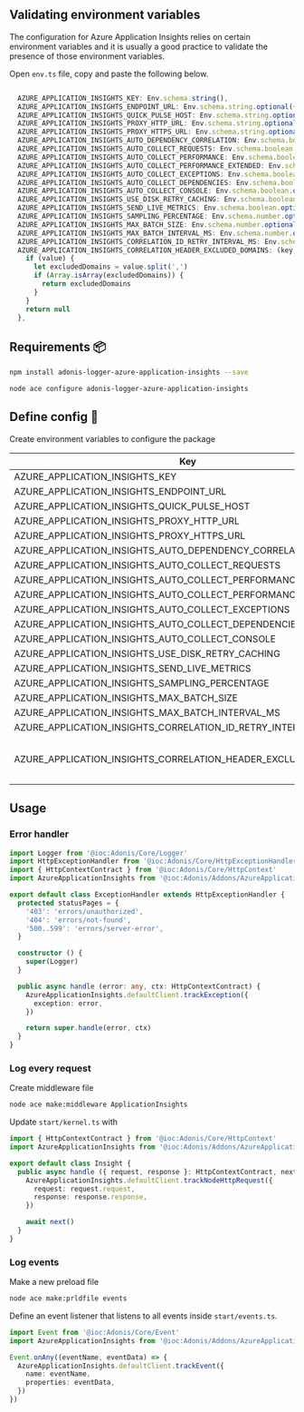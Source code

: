 ## Validating environment variables

The configuration for Azure Application Insights relies on certain environment variables and it is usually a good practice to validate the presence of those environment variables.

Open `env.ts` file, copy and paste the following below.

``` ts

  AZURE_APPLICATION_INSIGHTS_KEY: Env.schema.string(),
  AZURE_APPLICATION_INSIGHTS_ENDPOINT_URL: Env.schema.string.optional({format: 'url'}),
  AZURE_APPLICATION_INSIGHTS_QUICK_PULSE_HOST: Env.schema.string.optional({format: 'url'}),
  AZURE_APPLICATION_INSIGHTS_PROXY_HTTP_URL: Env.schema.string.optional({format: 'url'}),
  AZURE_APPLICATION_INSIGHTS_PROXY_HTTPS_URL: Env.schema.string.optional({format: 'url'}),
  AZURE_APPLICATION_INSIGHTS_AUTO_DEPENDENCY_CORRELATION: Env.schema.boolean.optional(),
  AZURE_APPLICATION_INSIGHTS_AUTO_COLLECT_REQUESTS: Env.schema.boolean.optional(),
  AZURE_APPLICATION_INSIGHTS_AUTO_COLLECT_PERFORMANCE: Env.schema.boolean.optional(),
  AZURE_APPLICATION_INSIGHTS_AUTO_COLLECT_PERFORMANCE_EXTENDED: Env.schema.boolean.optional(),
  AZURE_APPLICATION_INSIGHTS_AUTO_COLLECT_EXCEPTIONS: Env.schema.boolean.optional(),
  AZURE_APPLICATION_INSIGHTS_AUTO_COLLECT_DEPENDENCIES: Env.schema.boolean.optional(),
  AZURE_APPLICATION_INSIGHTS_AUTO_COLLECT_CONSOLE: Env.schema.boolean.optional(),
  AZURE_APPLICATION_INSIGHTS_USE_DISK_RETRY_CACHING: Env.schema.boolean.optional(),
  AZURE_APPLICATION_INSIGHTS_SEND_LIVE_METRICS: Env.schema.boolean.optional(),
  AZURE_APPLICATION_INSIGHTS_SAMPLING_PERCENTAGE: Env.schema.number.optional(),
  AZURE_APPLICATION_INSIGHTS_MAX_BATCH_SIZE: Env.schema.number.optional(),
  AZURE_APPLICATION_INSIGHTS_MAX_BATCH_INTERVAL_MS: Env.schema.number.optional(),
  AZURE_APPLICATION_INSIGHTS_CORRELATION_ID_RETRY_INTERVAL_MS: Env.schema.number.optional(),
  AZURE_APPLICATION_INSIGHTS_CORRELATION_HEADER_EXCLUDED_DOMAINS: (key, value: string): string[] | null => {
    if (value) {
      let excludedDomains = value.split(',')
      if (Array.isArray(excludedDomains)) {
        return excludedDomains
      }
    }
    return null
  },
```

## Requirements 📦
```sh
npm install adonis-logger-azure-application-insights --save

node ace configure adonis-logger-azure-application-insights
```

## Define config 💾
Create environment variables to configure the package

| Key                                                              | Type     | Default | Required |
|------------------------------------------------------------------|----------|---------|----------|
| AZURE_APPLICATION_INSIGHTS_KEY                                   | String   |         | Yes      |
| AZURE_APPLICATION_INSIGHTS_ENDPOINT_URL                          | String   |         | No       |
| AZURE_APPLICATION_INSIGHTS_QUICK_PULSE_HOST                      | String   |         | No       |
| AZURE_APPLICATION_INSIGHTS_PROXY_HTTP_URL                        | String   |         | No       |
| AZURE_APPLICATION_INSIGHTS_PROXY_HTTPS_URL                       | String   |         | No       |
| AZURE_APPLICATION_INSIGHTS_AUTO_DEPENDENCY_CORRELATION           | Boolean  | True    | No       |
| AZURE_APPLICATION_INSIGHTS_AUTO_COLLECT_REQUESTS                 | Boolean  | True    | No       |
| AZURE_APPLICATION_INSIGHTS_AUTO_COLLECT_PERFORMANCE              | Boolean  | True    | No       |
| AZURE_APPLICATION_INSIGHTS_AUTO_COLLECT_PERFORMANCE_EXTENDED     | Boolean  | True    | No       |
| AZURE_APPLICATION_INSIGHTS_AUTO_COLLECT_EXCEPTIONS               | Boolean  | True    | No       |
| AZURE_APPLICATION_INSIGHTS_AUTO_COLLECT_DEPENDENCIES             | Boolean  | True    | No       |
| AZURE_APPLICATION_INSIGHTS_AUTO_COLLECT_CONSOLE                  | Boolean  | True    | No       |
| AZURE_APPLICATION_INSIGHTS_USE_DISK_RETRY_CACHING                | Boolean  | True    | No       |
| AZURE_APPLICATION_INSIGHTS_SEND_LIVE_METRICS                     | Boolean  | False   | No       |
| AZURE_APPLICATION_INSIGHTS_SAMPLING_PERCENTAGE                   | Number   | 100     | No       |
| AZURE_APPLICATION_INSIGHTS_MAX_BATCH_SIZE                        | Number   | 250     | No       |
| AZURE_APPLICATION_INSIGHTS_MAX_BATCH_INTERVAL_MS                 | Number   | 15000   | No       |
| AZURE_APPLICATION_INSIGHTS_CORRELATION_ID_RETRY_INTERVAL_MS      | Number   | 30000   | No       |
| AZURE_APPLICATION_INSIGHTS_CORRELATION_HEADER_EXCLUDED_DOMAINS   | Comma seperated String of Domains |       | No       |

## Usage

### Error handler
```ts
import Logger from '@ioc:Adonis/Core/Logger'
import HttpExceptionHandler from '@ioc:Adonis/Core/HttpExceptionHandler'
import { HttpContextContract } from '@ioc:Adonis/Core/HttpContext'
import AzureApplicationInsights from '@ioc:Adonis/Addons/AzureApplicationInsights'

export default class ExceptionHandler extends HttpExceptionHandler {
  protected statusPages = {
    '403': 'errors/unauthorized',
    '404': 'errors/not-found',
    '500..599': 'errors/server-error',
  }

  constructor () {
    super(Logger)
  }

  public async handle (error: any, ctx: HttpContextContract) {
    AzureApplicationInsights.defaultClient.trackException({
      exception: error,
    })

    return super.handle(error, ctx)
  }
}
```

### Log every request
Create middleware file

```sh
node ace make:middleware ApplicationInsights
```

Update `start/kernel.ts` with

```ts
import { HttpContextContract } from '@ioc:Adonis/Core/HttpContext'
import AzureApplicationInsights from '@ioc:Adonis/Addons/AzureApplicationInsights'

export default class Insight {
  public async handle ({ request, response }: HttpContextContract, next: () => Promise<void>) {
    AzureApplicationInsights.defaultClient.trackNodeHttpRequest({
      request: request.request,
      response: response.response,
    })

    await next()
  }
}

```

### Log events

Make a new preload file
```sh
node ace make:prldfile events
```

Define an event listener that listens to all events inside `start/events.ts`.

```ts
import Event from '@ioc:Adonis/Core/Event'
import AzureApplicationInsights from '@ioc:Adonis/Addons/AzureApplicationInsights'

Event.onAny((eventName, eventData) => {
  AzureApplicationInsights.defaultClient.trackEvent({
    name: eventName,
    properties: eventData,
  })
})
```
